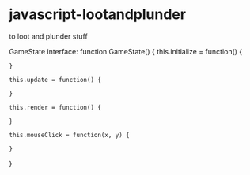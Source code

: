 javascript-lootandplunder
=========================

to loot and plunder stuff



GameState interface:
function GameState() {
	this.initialize = function() {
		
	}
	
	this.update = function() {
		
	}
	
	this.render = function() {
		
	}
	
	this.mouseClick = function(x, y) {
		
	}
}